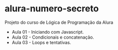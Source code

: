 # alura-numero-secreto
Projeto do curso de Lógica de Programação da Alura


- Aula 01 - Iniciando com Javascript.
- Aula 02 - Condicionais e concatenação.
- Aula 03 - Loops e tentativas.
